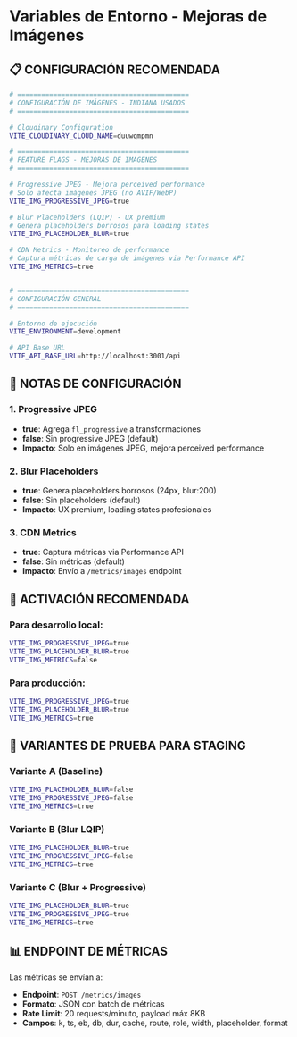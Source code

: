 # Variables de Entorno - Mejoras de Imágenes

## 📋 CONFIGURACIÓN RECOMENDADA

```bash
# ===========================================
# CONFIGURACIÓN DE IMÁGENES - INDIANA USADOS
# ===========================================

# Cloudinary Configuration
VITE_CLOUDINARY_CLOUD_NAME=duuwqmpmn

# ===========================================
# FEATURE FLAGS - MEJORAS DE IMÁGENES
# ===========================================

# Progressive JPEG - Mejora perceived performance
# Solo afecta imágenes JPEG (no AVIF/WebP)
VITE_IMG_PROGRESSIVE_JPEG=true

# Blur Placeholders (LQIP) - UX premium
# Genera placeholders borrosos para loading states
VITE_IMG_PLACEHOLDER_BLUR=true

# CDN Metrics - Monitoreo de performance
# Captura métricas de carga de imágenes via Performance API
VITE_IMG_METRICS=true


# ===========================================
# CONFIGURACIÓN GENERAL
# ===========================================

# Entorno de ejecución
VITE_ENVIRONMENT=development

# API Base URL
VITE_API_BASE_URL=http://localhost:3001/api
```

## 🔧 NOTAS DE CONFIGURACIÓN

### **1. Progressive JPEG**
- **true**: Agrega `fl_progressive` a transformaciones
- **false**: Sin progressive JPEG (default)
- **Impacto**: Solo en imágenes JPEG, mejora perceived performance

### **2. Blur Placeholders**
- **true**: Genera placeholders borrosos (24px, blur:200)
- **false**: Sin placeholders (default)
- **Impacto**: UX premium, loading states profesionales

### **3. CDN Metrics**
- **true**: Captura métricas via Performance API
- **false**: Sin métricas (default)
- **Impacto**: Envío a `/metrics/images` endpoint


## 🚀 ACTIVACIÓN RECOMENDADA

### **Para desarrollo local:**
```bash
VITE_IMG_PROGRESSIVE_JPEG=true
VITE_IMG_PLACEHOLDER_BLUR=true
VITE_IMG_METRICS=false
```

### **Para producción:**
```bash
VITE_IMG_PROGRESSIVE_JPEG=true
VITE_IMG_PLACEHOLDER_BLUR=true
VITE_IMG_METRICS=true
```

## 🧪 VARIANTES DE PRUEBA PARA STAGING

### **Variante A (Baseline)**
```bash
VITE_IMG_PLACEHOLDER_BLUR=false
VITE_IMG_PROGRESSIVE_JPEG=false
VITE_IMG_METRICS=true
```

### **Variante B (Blur LQIP)**
```bash
VITE_IMG_PLACEHOLDER_BLUR=true
VITE_IMG_PROGRESSIVE_JPEG=false
VITE_IMG_METRICS=true
```

### **Variante C (Blur + Progressive)**
```bash
VITE_IMG_PLACEHOLDER_BLUR=true
VITE_IMG_PROGRESSIVE_JPEG=true
VITE_IMG_METRICS=true
```

## 📊 ENDPOINT DE MÉTRICAS

Las métricas se envían a:
- **Endpoint**: `POST /metrics/images`
- **Formato**: JSON con batch de métricas
- **Rate Limit**: 20 requests/minuto, payload máx 8KB
- **Campos**: k, ts, eb, db, dur, cache, route, role, width, placeholder, format
